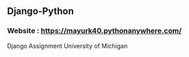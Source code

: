 ## Django-Python

### Website : https://mayurk40.pythonanywhere.com/

Django Assignment University of Michigan
